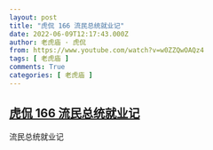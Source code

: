 ```yaml
---
layout: post
title: "虎侃 166 流民总统就业记"
date: 2022-06-09T12:17:43.000Z
author: 老虎庙 · 虎侃
from: https://www.youtube.com/watch?v=w0ZZQwOAQz4
tags: [ 老虎庙 ]
comments: True
categories: [ 老虎庙 ]
---
```

<!--1654777063000-->
[虎侃 166 流民总统就业记](https://www.youtube.com/watch?v=w0ZZQwOAQz4)
------

<div>
流民总统就业记
</div>
